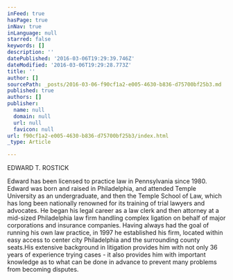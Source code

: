 ```yaml
---
inFeed: true
hasPage: true
inNav: true
inLanguage: null
starred: false
keywords: []
description: ''
datePublished: '2016-03-06T19:29:39.746Z'
dateModified: '2016-03-06T19:29:28.773Z'
title: ''
author: []
sourcePath: _posts/2016-03-06-f90cf1a2-e005-4630-b836-d75700bf25b3.md
published: true
authors: []
publisher:
  name: null
  domain: null
  url: null
  favicon: null
url: f90cf1a2-e005-4630-b836-d75700bf25b3/index.html
_type: Article

---
```

EDWARD T. ROSTICK

Edward has been licensed to practice law in Pennsylvania since
1980\. Edward was born and raised in Philadelphia,
and attended Temple University
as an undergraduate, and then the Temple School of Law, which has
long been nationally renowned for its training of trial lawyers
and advocates. He began his legal career as a law clerk and then attorney
at a mid-sized Philadelphia law firm handling complex ligation on behalf
of major corporations and insurance companies. Having always had
the goal of running his own law practice, in 1997 he
established his firm, located within easy access to center city
Philadelphia and the surrounding county seats.His extensive background
in litigation provides him with not only 36 years of experience
trying cases - it also provides him with important knowledge
as to what can be done in advance to prevent many problems from
becoming disputes.